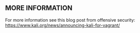 ## MORE INFORMATION
For more information see this blog post from offensive security: 
https://www.kali.org/news/announcing-kali-for-vagrant/